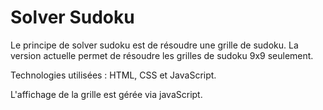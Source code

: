 # Solver Sudoku

Le principe de solver sudoku est de résoudre une grille de sudoku.
La version actuelle permet de résoudre les grilles de sudoku 9x9 seulement.

Technologies utilisées : HTML, CSS et JavaScript.

L'affichage de la grille est gérée via javaScript.
